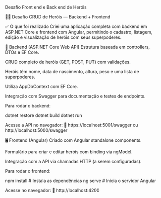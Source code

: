 Desafio Front end e Back end de Heróis

🦸‍♀️ Desafio CRUD de Heróis — Backend + Frontend

✅ O que foi realizado
Criei uma aplicação completa com backend em ASP.NET Core e frontend com Angular, permitindo o cadastro, listagem, edição e visualização de heróis com seus superpoderes.

🧠 Backend (ASP.NET Core Web API)
Estrutura baseada em controllers, DTOs e EF Core.

CRUD completo de heróis (GET, POST, PUT) com validações.

Heróis têm nome, data de nascimento, altura, peso e uma lista de superpoderes.

Utiliza AppDbContext com EF Core.

Integração com Swagger para documentação e testes de endpoints.

Para rodar o backend:

dotnet restore
dotnet build
dotnet run

Acesse a API no navegador:
📍 https://localhost:5001/swagger ou http://localhost:5000/swagger

🖥️ Frontend (Angular)
Criado com Angular standalone components.

Formulário para criar e editar heróis com binding via ngModel.

Integração com a API via chamadas HTTP (a serem configuradas).


Para rodar o frontend:

npm install       # Instala as dependências
ng serve          # Inicia o servidor Angular

Acesse no navegador:
📍 http://localhost:4200
